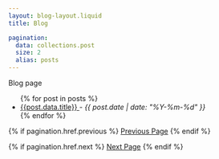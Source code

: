 ```yaml
---
layout: blog-layout.liquid
title: Blog

pagination:
  data: collections.post
  size: 2
  alias: posts
---
```


Blog page

<ul>
{% for post in posts %}
<li>
 <a href="{{post.url}}">{{post.data.title}} </a> - <em>{{ post.date | date: "%Y-%m-%d" }}</em>

</li>
{% endfor %}

</ul>
{% if pagination.href.previous %}
<a href="{{ pagination.href.previous }}">Previous Page</a>
{% endif %}

{% if pagination.href.next %}
<a href="{{ pagination.href.next }}">Next Page</a>
{% endif %}
